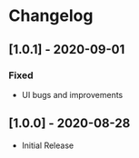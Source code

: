 # Changelog

## [1.0.1] - 2020-09-01
### Fixed
- UI bugs and improvements

## [1.0.0] - 2020-08-28
- Initial Release
